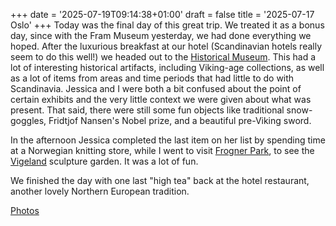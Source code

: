 +++
date = '2025-07-19T09:14:38+01:00'
draft = false
title = '2025-07-17 Oslo'
+++
Today was the final day of this great trip. We treated it as a bonus day, since
with the Fram Museum yesterday, we had done everything we hoped. After the
luxurious breakfast at our hotel (Scandinavian hotels really seem to do this
well!) we headed out to the [Historical
Museum](https://www.historiskmuseum.no/english/). This had a lot of interesting
historical artifacts, including Viking-age collections, as well as a lot of
items from areas and time periods that had little to do with Scandinavia.
Jessica and I were both a bit confused about the point of certain exhibits and
the very little context we were given about what was present. That said, there
were still some fun objects like traditional snow-goggles, Fridtjof Nansen's
Nobel prize, and a beautiful pre-Viking sword.

In the afternoon Jessica completed the last item on her list by spending time at
a Norwegian knitting store, while I went to visit [Frogner
Park](https://en.wikipedia.org/wiki/Frogner_Park), to see the
[Vigeland](https://en.wikipedia.org/wiki/Gustav_Vigeland) sculpture garden. It
was a lot of fun.

We finished the day with one last "high tea" back at the hotel restaurant,
another lovely Northern European tradition.

[Photos](https://photos.app.goo.gl/nanbw4xd6WmCy85J8)
